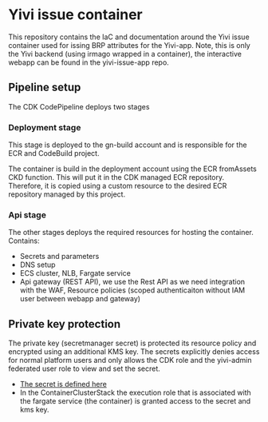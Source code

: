 # Yivi issue container
This repository contains the IaC and documentation around the Yivi issue container used for issing BRP attributes for the Yivi-app.
Note, this is only the Yivi backend (using irmago wrapped in a container), the interactive webapp can be found in the yivi-issue-app repo.


## Pipeline setup
The CDK CodePipeline deploys two stages

### Deployment stage
This stage is deployed to the gn-build account and is responsible for the ECR and CodeBuild project.

The container is build in the deployment account using the ECR fromAssets CKD function. This will put it in the CDK managed ECR repository. Therefore, it is copied using a custom resource to the desired ECR repository managed by this project.

### Api stage
The other stages deploys the required resources for hosting the container.
Contains:
- Secrets and parameters 
- DNS setup
- ECS cluster, NLB, Fargate service
- Api gateway (REST API), we use the Rest API as we need integration with the WAF, Resource policies (scoped authenticaiton without IAM user between webapp and gateway)

## Private key protection
The private key (secretmanager secret) is protected its resource policy and encrypted using an additional KMS key. The secrets explicitly denies access for normal platform users and only allows the CDK role and the yivi-admin federated user role to view and set the secret.
- [The secret is defined here](./src/ParameterStack.ts)
- In the ContainerClusterStack the execution role that is associated with the fargate service (the container) is granted access to the secret and kms key.

